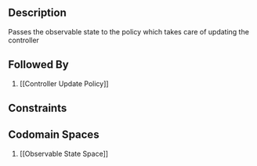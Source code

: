 ## Description

Passes the observable state to the policy which takes care of updating the controller
## Followed By
1. [[Controller Update Policy]]

## Constraints
## Codomain Spaces
1. [[Observable State Space]]

